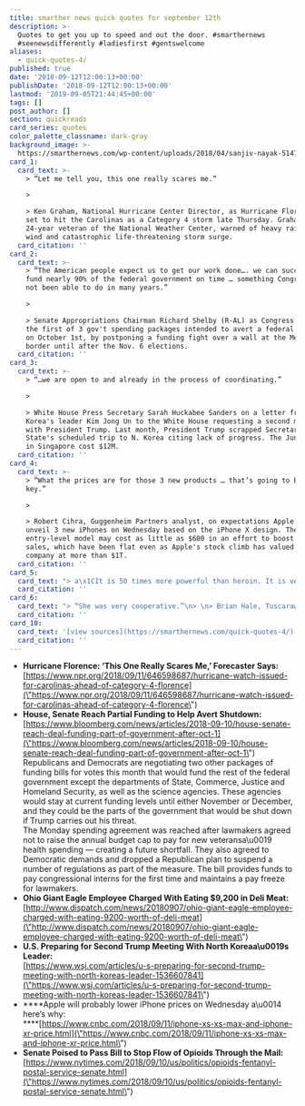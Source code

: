 ```yaml
---
title: smarther news quick quotes for september 12th
description: >-
  Quotes to get you up to speed and out the door. #smarthernews
  #seenewsdifferently #ladiesfirst #gentswelcome
aliases:
  - quick-quotes-4/
published: true
date: '2018-09-12T12:00:13+00:00'
publishDate: '2018-09-12T12:00:13+00:00'
lastmod: '2019-09-05T21:44:45+00:00'
tags: []
post_author: []
section: quickreads
card_series: quotes
color_palette_classname: dark-gray
background_image: >-
  https://smarthernews.com/wp-content/uploads/2018/04/sanjiv-nayak-514723-unsplash-scaled.jpg
card_1:
  card_text: >-
    > “Let me tell you, this one really scares me.”

    > 

    > Ken Graham, National Hurricane Center Director, as Hurricane Florence is
    set to hit the Carolinas as a Category 4 storm late Thursday. Graham, a
    24-year veteran of the National Weather Center, warned of heavy rain, high
    wind and catastrophic life-threatening storm surge.
  card_citation: ''
card_2:
  card_text: >-
    > “The American people expect us to get our work done…. we can successfully
    fund nearly 90% of the federal government on time … something Congress has
    not been able to do in many years.”

    > 

    > Senate Appropriations Chairman Richard Shelby (R-AL) as Congress reaches
    the first of 3 gov't spending packages intended to avert a federal shutdown
    on October 1st, by postponing a funding fight over a wall at the Mexico
    border until after the Nov. 6 elections.
  card_citation: ''
card_3:
  card_text: >-
    > “…we are open to and already in the process of coordinating.”

    > 

    > White House Press Secretary Sarah Huckabee Sanders on a letter from North
    Korea's leader Kim Jong Un to the White House requesting a second meeting
    with President Trump. Last month, President Trump scrapped Secretary of
    State's scheduled trip to N. Korea citing lack of progress. The June meeting
    in Singapore cost $12M.
  card_citation: ''
card_4:
  card_text: >-
    > “What the prices are for those 3 new products … that’s going to be the
    key.”

    > 

    > Robert Cihra, Guggenheim Partners analyst, on expectations Apple will
    unveil 3 new iPhones on Wednesday based on the iPhone X design. The
    entry-level model may cost as little as $600 in an effort to boost iPhone
    sales, which have been flat even as Apple's stock climb has valued the
    company at more than $1T.
  card_citation: ''
card_5:
  card_text: "> a\x1CIt is 50 times more powerful than heroin. It is very inexpensive. It is coming primarily from China and coming primarily through our U.S. Postal Service, if you can believe it.a\x1D\n> \n> Senator Rob Portman (R-OH) as the Senate looks to pass a bill this week to stop flow of opioids through the mail. Under the bill, USPS is required to track sender's name, address & package contents for nearly all int'l mail shipments, including all from China. FedEx, UPS & DHL are already required to do so."
  card_citation: ''
card_6:
  card_text: "> “She was very cooperative.”\n> \n> Brian Hale, Tuscarawas County Sheriffa\x19s Deputy, after charging a Giant Eagle grocery store employee with felony theft after she nibbled on deli meat, daily for 8 years. The store's loss prevention manager calculated the 3-5 slices of ham per shift was worth $9,200. Authorities say she also occasionally ate salami."
  card_citation: ''
card_10:
  card_text: '[view sources](https://smarthernews.com/quick-quotes-4/)'
  card_citation: ''
---
```

*   **Hurricane Florence: ‘This One Really Scares Me,’ Forecaster Says:**  
    [https://www.npr.org/2018/09/11/646598687/hurricane-watch-issued-for-carolinas-ahead-of-category-4-florence](\"https://www.npr.org/2018/09/11/646598687/hurricane-watch-issued-for-carolinas-ahead-of-category-4-florence\")
*   **House, Senate Reach Partial Funding to Help Avert Shutdown:**  
    [https://www.bloomberg.com/news/articles/2018-09-10/house-senate-reach-deal-funding-part-of-government-after-oct-1](\"https://www.bloomberg.com/news/articles/2018-09-10/house-senate-reach-deal-funding-part-of-government-after-oct-1\")  
    Republicans and Democrats are negotiating two other packages of funding bills for votes this month that would fund the rest of the federal government except the departments of State, Commerce, Justice and Homeland Security, as well as the science agencies. These agencies would stay at current funding levels until either November or December, and they could be the parts of the government that would be shut down if Trump carries out his threat.  
    The Monday spending agreement was reached after lawmakers agreed not to raise the annual budget cap to pay for new veteransa\\u0019 health spending — creating a future shortfall. They also agreed to Democratic demands and dropped a Republican plan to suspend a number of regulations as part of the measure. The bill provides funds to pay congressional interns for the first time and maintains a pay freeze for lawmakers.
*   **Ohio Giant Eagle Employee Charged With Eating $9,200 in Deli Meat:**  
    [http://www.dispatch.com/news/20180907/ohio-giant-eagle-employee-charged-with-eating-9200-worth-of-deli-meat](\"http://www.dispatch.com/news/20180907/ohio-giant-eagle-employee-charged-with-eating-9200-worth-of-deli-meat\")
*   **U.S. Preparing for Second Trump Meeting With North Koreaa\\u0019s Leader:**  
    [https://www.wsj.com/articles/u-s-preparing-for-second-trump-meeting-with-north-koreas-leader-1536607841](\"https://www.wsj.com/articles/u-s-preparing-for-second-trump-meeting-with-north-koreas-leader-1536607841\")
*   ****Apple will probably lower iPhone prices on Wednesday a\\u0014 here’s why:  
    ****[https://www.cnbc.com/2018/09/11/iphone-xs-xs-max-and-iphone-xr-price.html](\"https://www.cnbc.com/2018/09/11/iphone-xs-xs-max-and-iphone-xr-price.html\")
*   **Senate Poised to Pass Bill to Stop Flow of Opioids Through the Mail:**  
    [https://www.nytimes.com/2018/09/10/us/politics/opioids-fentanyl-postal-service-senate.html](\"https://www.nytimes.com/2018/09/10/us/politics/opioids-fentanyl-postal-service-senate.html\")
